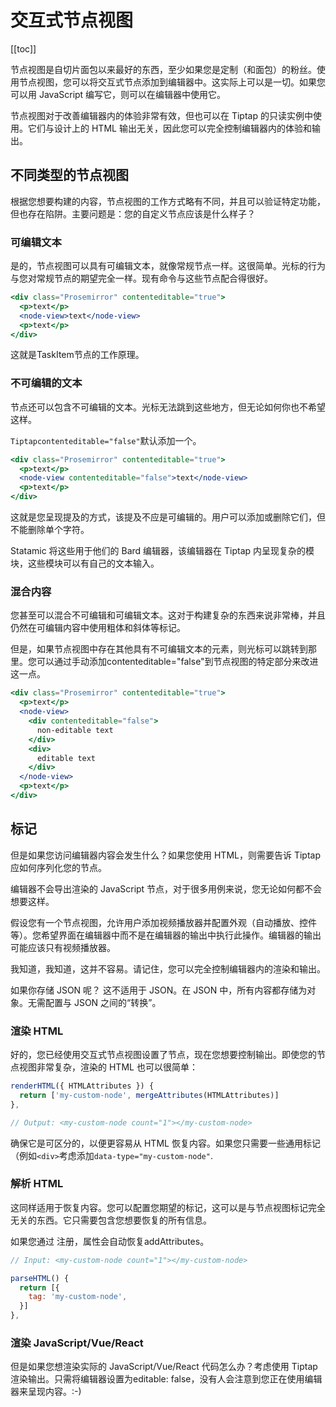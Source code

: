 # 交互式节点视图

[[toc]]

节点视图是自切片面包以来最好的东西，至少如果您是定制（和面包）的粉丝。使用节点视图，您可以将交互式节点添加到编辑器中。这实际上可以是一切。如果您可以用 JavaScript 编写它，则可以在编辑器中使用它。

节点视图对于改善编辑器内的体验非常有效，但也可以在 Tiptap 的只读实例中使用。它们与设计上的 HTML 输出无关，因此您可以完全控制编辑器内的体验和输出。

## 不同类型的节点视图

根据您想要构建的内容，节点视图的工作方式略有不同，并且可以验证特定功能，但也存在陷阱。主要问题是：您的自定义节点应该是什么样子？

### 可编辑文本
是的，节点视图可以具有可编辑文本，就像常规节点一样。这很简单。光标的行为与您对常规节点的期望完全一样。现有命令与这些节点配合得很好。

```jsx
<div class="Prosemirror" contenteditable="true">
  <p>text</p>
  <node-view>text</node-view>
  <p>text</p>
</div>
```

这就是TaskItem节点的工作原理。

### 不可编辑的文本
节点还可以包含不可编辑的文本。光标无法跳到这些地方，但无论如何你也不希望这样。

`Tiptapcontenteditable="false"`默认添加一个。

```jsx
<div class="Prosemirror" contenteditable="true">
  <p>text</p>
  <node-view contenteditable="false">text</node-view>
  <p>text</p>
</div>
```

这就是您呈现提及的方式，该提及不应是可编辑的。用户可以添加或删除它们，但不能删除单个字符。

Statamic 将这些用于他们的 Bard 编辑器，该编辑器在 Tiptap 内呈现复杂的模块，这些模块可以有自己的文本输入。

### 混合内容
您甚至可以混合不可编辑和可编辑文本。这对于构建复杂的东西来说非常棒，并且仍然在可编辑内容中使用粗体和斜体等标记。

但是，如果节点视图中存在其他具有不可编辑文本的元素，则光标可以跳转到那里。您可以通过手动添加contenteditable="false"到节点视图的特定部分来改进这一点。

```jsx
<div class="Prosemirror" contenteditable="true">
  <p>text</p>
  <node-view>
    <div contenteditable="false">
      non-editable text
    </div>
    <div>
      editable text
    </div>
  </node-view>
  <p>text</p>
</div>
```

## 标记
但是如果您访问编辑器内容会发生什么？如果您使用 HTML，则需要告诉 Tiptap 应如何序列化您的节点。

编辑器不会导出渲染的 JavaScript 节点，对于很多用例来说，您无论如何都不会想要这样。

假设您有一个节点视图，允许用户添加视频播放器并配置外观（自动播放、控件等）。您希望界面在编辑器中而不是在编辑器的输出中执行此操作。编辑器的输出可能应该只有视频播放器。

我知道，我知道，这并不容易。请记住，您可以完全控制编辑器内的渲染和输出。

如果你存储 JSON 呢？
这不适用于 JSON。在 JSON 中，所有内容都存储为对象。无需配置与 JSON 之间的“转换”。

### 渲染 HTML
好的，您已经使用交互式节点视图设置了节点，现在您想要控制输出。即使您的节点视图非常复杂，渲染的 HTML 也可以很简单：

```jsx
renderHTML({ HTMLAttributes }) {
  return ['my-custom-node', mergeAttributes(HTMLAttributes)]
},

// Output: <my-custom-node count="1"></my-custom-node>
```

确保它是可区分的，以便更容易从 HTML 恢复内容。如果您只需要一些通用标记（例如`<div>`考虑添加`data-type="my-custom-node"`.

### 解析 HTML
这同样适用于恢复内容。您可以配置您期望的标记，这可以是与节点视图标记完全无关的东西。它只需要包含您想要恢复的所有信息。

如果您通过 注册，属性会自动恢复addAttributes。

```jsx
// Input: <my-custom-node count="1"></my-custom-node>

parseHTML() {
  return [{
    tag: 'my-custom-node',
  }]
},
```

### 渲染 JavaScript/Vue/React
但是如果您想渲染实际的 JavaScript/Vue/React 代码怎么办？考虑使用 Tiptap 渲染输出。只需将编辑器设置为editable: false，没有人会注意到您正在使用编辑器来呈现内容。:-)